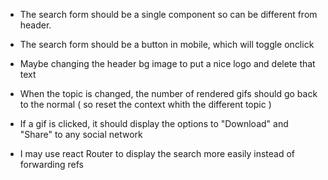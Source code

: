 <!-- Header and more  -->
- The search form should be a single component so can be different from header.

- The search form should be a button in mobile, which will toggle onclick

- Maybe changing the header bg image to put a nice logo and delete that text



<!-- Main  -->
- When the topic is changed, the number of rendered gifs should go back to the normal ( so reset the context whith the different topic )

- If a gif is clicked, it should display the options to "Download" and "Share" to any social network 

- I may use react Router to display the search more easily instead of forwarding refs

